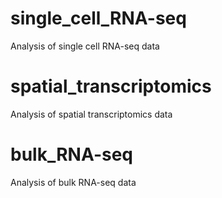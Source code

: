 # single_cell_RNA-seq
Analysis of single cell RNA-seq data

# spatial_transcriptomics
Analysis of spatial transcriptomics data

# bulk_RNA-seq
Analysis of bulk RNA-seq data
